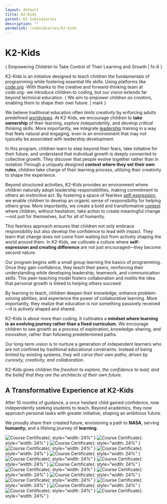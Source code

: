 ```yaml
---
layout: default
title: K2-Kids
parent: K2 Subsidiaries
description: ""
permalink: /subsidiaries/k2-kids
---
```


# K2-Kids
{ Empowering Children to Take Control of Their Learning and Growth | fs-6 }

K2-Kids is an initiative designed to teach children the fundamentals of programming while fostering essential life skills. Using platforms like [code.org](https://code.org/) -With thanks to the creative and forward-thinking team at code.org- we introduce children to coding, but our vision extends far beyond technical education. { We aim to *empower children as creators*, enabling them to shape their own future. | mark }

We believe traditional education often *limits creativity* by enforcing adults predefined [worldviews](https://okbayat.com/leadership-resources/world-view). At K2-Kids, we encourage children to **take ownership** of their learning, *explore independently*, and develop *critical thinking skills*. More importantly, we integrate [leadership](https://okbayat.com/leadership-resources) training in a way that feels natural and engaging, even in an environment that may not typically be associated with leadership development.

In this program, children learn to step beyond their fears, take initiative for their future, and understand that individual growth is deeply connected to collective growth. They discover that people evolve together rather than in isolation Through a uniquely designed **context where they set their own rules**, children take charge of their learning process, utilizing their creativity to shape the experience.

Beyond structured activities, K2-Kids provides an environment where children naturally adopt leadership responsibilities, making commitment to others an instinctive act. By fostering a space of fearless [self-expression](https://okbayat.com/leadership-resources/discover-for-yourself), we enable children to develop an organic sense of responsibility for helping others grow. More importantly, we create a bold and transformative [context](https://okbayat.com/leadership-resources/context) where children, without hesitation, take action to create meaningful change—not just for themselves, but for all of humanity.

This fearless approach ensures that children not only embrace responsibility but also develop the confidence to lead with impact. They learn that change does not come from waiting but from actively shaping the world around them. In K2-Kids, we cultivate a culture where **self-expression and creating difference** are not just encouraged—they become second nature.

Our program begins with a small group learning the basics of programming. Once they gain confidence, they teach their peers, reinforcing their understanding while developing leadership, teamwork, and communication skills. This peer-teaching model fosters collaboration and instills the idea that personal growth is linked to helping others succeed.

By learning to teach, children deepen their knowledge, enhance problem-solving abilities, and experience the power of collaborative learning. More importantly, they realize that education is not something passively received—it is actively shaped and shared.

K2-Kids is about more than coding. It cultivates a **mindset where learning is an evolving journey rather than a fixed curriculum**. We encourage children to see growth as a process of exploration, knowledge-sharing, and innovation, rather than following predetermined paths.

Our long-term vision is to nurture a generation of independent learners who are not confined by traditional educational constraints. Instead of being limited by existing systems, they will *carve their own paths, driven by curiosity, creativity, and collaboration*.

K2-Kids gives children the *freedom to explore, the confidence to lead, and the belief that they are the architects of their own future*.

## A Transformative Experience at K2-Kids

After 10 months of guidance, a once hesitant child gained confidence, now independently seeking students to teach. Beyond academics, they now approach personal tasks with greater initiative, shaping an ambitious future.

We proudly share their created future, envisioning a path to **NASA**, serving **humanity**, and a lifelong journey of **learning**.

![Course Certificate](/assets/images/Ava-A.jpeg){: style="width: 24%" }
![Course Certificate](/assets/images/Ava-B.jpeg){: style="width: 24%" }
![Course Certificate](/assets/images/Ava-C.jpeg){: style="width: 24%" }
![Course Certificate](/assets/images/Ava-D.jpeg){: style="width: 24%" }
![Course Certificate](/assets/images/Kosar-A.jpeg){: style="width: 24%" }
![Course Certificate](/assets/images/Kosar-B.jpeg){: style="width: 24%" }
![Course Certificate](/assets/images/Kosar-C.jpeg){: style="width: 24%" }
![Course Certificate](/assets/images/Kosar-D.jpeg){: style="width: 24%" }
![Course Certificate](/assets/images/MohammadHoseyn-A.jpeg){: style="width: 24%" }
![Course Certificate](/assets/images/MohammadSadegh-A.jpeg){: style="width: 24%" }
![Course Certificate](/assets/images/MohammadSadegh-B.jpeg){: style="width: 24%" }
![Course Certificate](/assets/images/MohammadSadegh-C.jpeg){: style="width: 24%" }
![Course Certificate](/assets/images/MohammadSadegh-D.jpeg){: style="width: 24%" }
![Course Certificate](/assets/images/Sadra-D.jpeg){: style="width: 24%" }
![Course Certificate](/assets/images/Kosar-AI.jpeg){: style="width: 24%" }
![Course Certificate](/assets/images/MohammadSadegh-AI.jpeg){: style="width: 24%" }
![Course Certificate](/assets/images/MohammadHoseyn-AI.jpeg){: style="width: 24%" }
